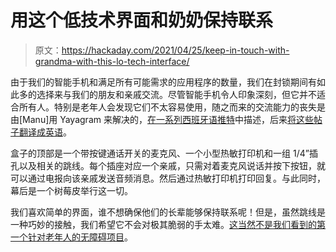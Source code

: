 # 用这个低技术界面和奶奶保持联系

> 原文：<https://hackaday.com/2021/04/25/keep-in-touch-with-grandma-with-this-lo-tech-interface/>

由于我们的智能手机和满足所有可能需求的应用程序的数量，我们在封锁期间有如此多的选择来与我们的朋友和亲戚交流。尽管智能手机令人印象深刻，但它并不适合所有人。特别是老年人会发现它们不太容易使用，随之而来的交流能力的丧失是由[Manu]用 Yayagram 来解决的，[在一系列西班牙语推特](https://twitter.com/mrcatacroquer/status/1383834612669902856)中描述，后来[将这些帖子翻译成英语](https://twitter.com/mrcatacroquer/status/1386318806411325440)。

盒子的顶部是一个带按键通话开关的麦克风、一个小型热敏打印机和一组 1/4”插孔以及相关的跳线。每个插座对应一个亲戚，只需对着麦克风说话并按下按钮，就可以通过电报向该亲戚发送音频消息。然后通过热敏打印机打印回复。与此同时，幕后是一个树莓皮举行这一切。

我们喜欢简单的界面，谁不想确保他们的长辈能够保持联系呢！但是，虽然跳线是一种巧妙的接触，我们希望它不会对极其脆弱的手太难。[这当然不是我们看到的第一个针对老年人的无障碍项目](https://hackaday.com/2015/10/04/just-dont-call-it-an-old-remote/)。